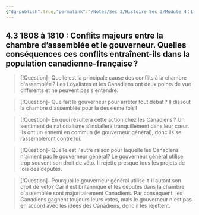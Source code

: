 ```yaml
---
{"dg-publish":true,"permalink":"/Notes/Sec 3/Histoire Sec 3/Module 4：Les revendications et la montée du nationalisme canadien et anglais/4.3 Les conflits à la chambre d’assemblée 1808-1810/"}
---
```



## 4.3 1808 à 1810 : Conflits majeurs entre la chambre d’assemblée et le gouverneur. Quelles conséquences ces conflits entraînent-ils dans la population canadienne-française ?

>[!Question]- Quelle est la principale cause des conflits à la chambre d'assemblée ?
>Les Loyalistes et les Canadiens ont deux points de vue différents et ne peuvent pas s'entendre.

>[!Question]- Que fait le gouverneur pour arrêter tout débat ?
>Il dissout la chambre d'assemblée pour la deuxième fois !

>[!Question]- En quoi résultera cette action chez les Canadiens ?
>Un sentiment de nationalisme s'installera tranquillement dans leur cœur. Ils ont un ennemi en commun (le gouverneur général), donc ils se rassembleront contre lui.

>[!Question]- Quelle est l'autre raison pour laquelle les Canadiens n'aiment pas le gouverneur général?
>Le gouverneur général utilise trop souvent son droit de véto. Il rejette presque tous les projets de lois des députés.

>[!Question]- Pourquoi le gouverneur général utilise-t-il autant son droit de véto?
>Car il est britannique et les députés dans la chambre d'assemblée sont majoritairement Canadiens. Par conséquent, les Canadiens gagnent toujours leurs votes, mais le gouverneur n'est pas en accord avec les idées des Canadiens, donc il les rejettent.

